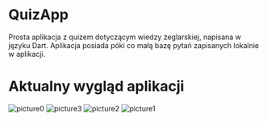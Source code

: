 # QuizApp
Prosta aplikacja z quizem dotyczącym wiedzy żeglarskiej, napisana w języku Dart.
Aplikacja posiada póki co małą bazę pytań zapisanych lokalnie w aplikacji.
# Aktualny wygląd aplikacji 

![picture0](https://user-images.githubusercontent.com/128033227/230093924-76d0b192-9c27-4caf-9116-951efa42c27a.jpg)
![picture3](https://user-images.githubusercontent.com/128033227/230093996-4883f14d-858a-469e-a898-283fd23008f0.jpg)
![picture2](https://user-images.githubusercontent.com/128033227/230094008-34e11ec0-373b-42a4-806f-7302135c5648.jpg)
![picture1](https://user-images.githubusercontent.com/128033227/230094020-7f9c8ee7-b465-4a5c-a399-58cf1b9e896f.jpg)
